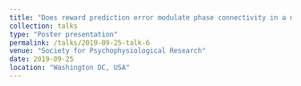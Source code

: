 ```yaml
---
title: "Does reward prediction error modulate phase connectivity in a declarative learning task?"
collection: talks
type: "Poster presentation"
permalink: /talks/2019-09-25-talk-6
venue: "Society for Psychophysiological Research"
date: 2019-09-25
location: "Washington DC, USA"
---
```


